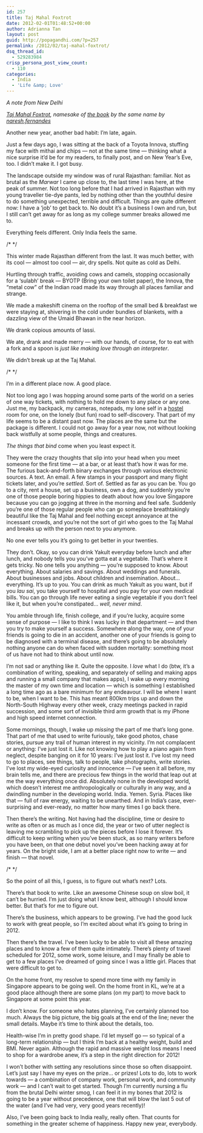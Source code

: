 ```yaml
---
id: 257
title: Taj Mahal Foxtrot
date: 2012-02-01T01:48:52+00:00
author: Adrianna Tan
layout: post
guid: http://popagandhi.com/?p=257
permalink: /2012/02/taj-mahal-foxtrot/
dsq_thread_id:
  - 529283984
crisp_persona_post_view_count:
  - 110
categories:
  - India
  - 'Life &amp; Love'
---
```

_A note from New Delhi_

  
<span><em><a href="http://soundcloud.com/naresh-fernandes/taj-mahal-foxtrot">Taj Mahal Foxtrot</a>, namesake of <a href="http://www.tajmahalfoxtrot.com/">the book</a> by the same name by <a href="http://soundcloud.com/naresh-fernandes">naresh.fernandes</a></em></span>

Another new year, another bad habit: I&#8217;m late, again.

Just a few days ago, I was sitting at the back of a Toyota Innova, stuffing my face with mithai and chips — not at the same time — thinking what a nice surprise it&#8217;d be for my readers, to finally post, and on New Year&#8217;s Eve, too. I didn&#8217;t make it. I got busy.

The landscape outside my window was of rural Rajasthan: familiar. Not as brutal as the _Marwar_ I came up close to, the last time I was here, at the peak of summer. Not too long before that I had arrived in Rajasthan with my young traveller tie-dye pants, led by nothing other than the youthful desire to do something unexpected, terrible and difficult. Things are quite different now: I have a &#8216;job&#8217; to get back to. No doubt it&#8217;s a business I own and run, but I still can&#8217;t get away for as long as my college summer breaks allowed me to.

Everything feels different. Only India feels the same.

/\* \*/

This winter made Rajasthan different from the last. It was much better, with its cool — almost too cool — air, dry spells. Not quite as cold as Delhi.

Hurtling through traffic, avoiding cows and camels, stopping occasionally for a &#8216;sulabh&#8217; break — BYOTP (Bring your own toilet paper), the Innova, the &#8220;metal cow&#8221; of the Indian road made its way through all places familiar and strange. 

We made a makeshift cinema on the rooftop of the small bed & breakfast we were staying at, shivering in the cold under bundles of blankets, with a dazzling view of the Umaid Bhawan in the near horizon. 

We drank copious amounts of lassi.

We ate, drank and made merry — with our hands, of course, for to eat with a fork and a spoon is _just like making love through an interpreter_.

We didn&#8217;t break up at the Taj Mahal.

/\* \*/

I&#8217;m in a different place now. A good place.

Not too long ago I was hopping around some parts of the world on a series of one way tickets, with nothing to hold me down to any place or any one. Just me, my backpack, my cameras, notepads, my lone self in a [hostel](http://www.hostelworld.com/hostels/New-York) room for one, on the lonely (but fun) road to self-discovery. That part of my life seems to be a distant past now. The places are the same but the package is different. I could not go away for a year now, not without looking back wistfully at some people, things and creatures. 

_The things that bind_ come when you least expect it.

They were the crazy thoughts that slip into your head when you meet someone for the first time — at a bar, or at least that&#8217;s how it was for me. The furious back-and-forth binary exchanges through various electronic sources. A text. An email. A few stamps in your passport and many flight tickets later, and you&#8217;re _settled_. Sort of. Settled as far as you can be. You go to a city, rent a house, set up a business, own a dog, and suddenly you&#8217;re one of those people boring hippies to death about how you love Singapore because you can go jogging at three in the morning and feel safe. Suddenly you&#8217;re one of those regular people who can go someplace breathtakingly beautiful like the Taj Mahal and feel nothing except annoyance at the incessant crowds, and you&#8217;re not the sort of girl who goes to the Taj Mahal and breaks up with the person next to you anymore. 

No one ever tells you it&#8217;s going to get better in your twenties. 

They don&#8217;t. Okay, so you can drink Yakult everyday before lunch and after lunch, and nobody tells you you&#8217;ve gotta eat a vegetable. That&#8217;s where it gets tricky. No one tells you anything — you&#8217;re supposed to know. About everything. About salaries and savings. About weddings and funerals. About businesses and jobs. About children and insemination. About&#8230; everything. It&#8217;s up to you. You can drink as much Yakult as you want, but if you _lau sai_, you take yourself to hospital and you pay for your own medical bills. You can go through life never eating a single vegetable if you don&#8217;t feel like it, but when you&#8217;re constipated&#8230; _well, never mind_.

You amble through life, finish college, and if you&#8217;re lucky, acquire some sense of purpose — I like to think I was lucky in that department — and then you try to make yourself a success. Somewhere along the way, one of your friends is going to die in an accident, another one of your friends is going to be diagnosed with a terminal disease, and there&#8217;s going to be absolutely nothing anyone can do when faced with sudden mortality: something most of us have not had to think about until now. 

I&#8217;m not sad or anything like it. Quite the opposite. I _love_ what I do (btw, it&#8217;s a combination of writing, speaking, and separately of selling and making apps and running a small company that makes apps), I wake up every morning the master of my own time and location — which is something I established a long time ago as a bare minimum for any endeavour. I will be where I want to be, when I want to be. This has meant 800km trips up and down the North-South Highway every other week, crazy meetings packed in rapid succession, and some sort of invisible third arm growth that is my iPhone and high speed internet connection.

Some mornings, though, I wake up _missing_ the part of me that&#8217;s long gone. That part of me that used to write furiously, take good photos, chase stories, pursue any trail of human interest in my vicinity. I&#8217;m not complacent or anything: I&#8217;ve just lost it. Like not knowing how to play a piano again from neglect, despite banging on it for 10 years: I&#8217;ve just lost it. I&#8217;ve lost my need to go to places, see things, talk to people, take photographs, write stories. I&#8217;ve lost my wide-eyed curiosity and innocence — I&#8217;ve seen it all before, my brain tells me, and there are precious few things in the world that leap out at me the way everything once did. Absolutely none in the developed world, which doesn&#8217;t interest me anthropologically or culturally in any way, and a dwindling number in the developing world. India. Yemen. Syria. Places like that — full of raw energy, waiting to be unearthed. And in India&#8217;s case, ever-surprising and ever-ready, no matter how many times I go back there.

Then there&#8217;s the writing. Not having had the discipline, time or desire to write as often or as much as I once did, the year or two of utter neglect is leaving me scrambling to pick up the pieces before I lose it forever. It&#8217;s difficult to keep writing when you&#8217;ve been stuck, as so many writers before you have been, on that one debut novel you&#8217;ve been hacking away at for years. On the bright side, I am at a better place right now to write — and finish — that novel. 

/\* \*/

So the point of all this, I guess, is to figure out what&#8217;s next? Lots.

There&#8217;s that book to write. Like an awesome Chinese soup on slow boil, it can&#8217;t be hurried. I&#8217;m just doing what I know best, although I should know better. But that&#8217;s for me to figure out.

There&#8217;s the business, which appears to be growing. I&#8217;ve had the good luck to work with great people, so I&#8217;m excited about what it&#8217;s going to bring in 2012.

Then there&#8217;s the travel. I&#8217;ve been lucky to be able to visit all these amazing places and to know a few of them quite intimately. There&#8217;s plenty of travel scheduled for 2012, some work, some leisure, and I may finally be able to get to a few places I&#8217;ve dreamed of going since I was a little girl. Places that were difficult to get to.

On the home front, my resolve to spend more time with my family in Singapore appears to be going well. On the home front in KL, we&#8217;re at a good place although there are some plans (on my part) to move back to Singapore at some point this year.

I don&#8217;t know. For someone who hates planning, I&#8217;ve certainly planned too much. Always the big picture, the big goals at the end of the line; never the small details. Maybe it&#8217;s time to think about the details, too.

Health-wise I&#8217;m in pretty good shape. I&#8217;d let myself go — so typical of a long-term relationship — but I think I&#8217;m back at a healthy weight, build and BMI. Never again. Although the rapid and massive weight loss means I need to shop for a wardrobe anew, it&#8217;s a step in the right direction for 2012!

I won&#8217;t bother with setting any resolutions since those so often disappoint. Let&#8217;s just say I have my eyes on the prize&#8230; or prizes! Lots to do, lots to work towards — a combination of company work, personal work, and community work — and I can&#8217;t wait to get started. Though I&#8217;m currently nursing a flu from the brutal Delhi winter smog, I can feel it in my bones that 2012 is going to be a year without precedence, one that will blow the last 5 out of the water (and I&#8217;ve had very, very good years recently)!

Also, I&#8217;ve been going back to India really, really often. That counts for something in the greater scheme of happiness. Happy new year, everybody.